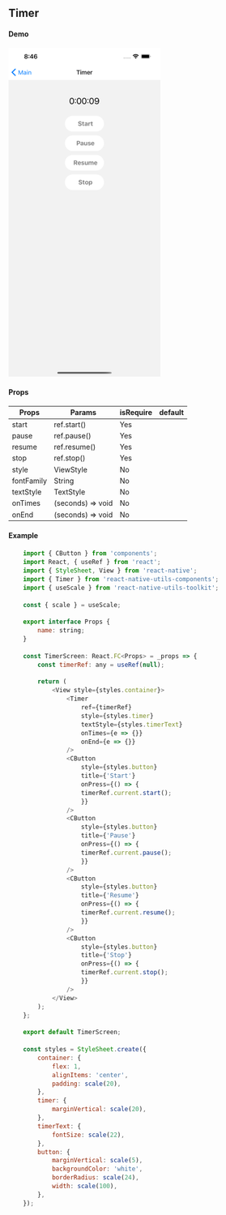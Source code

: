 ## Timer
#### Demo
![](https://github.com/hoaphantn7604/file-upload/blob/master/document/component/timer.png)

#### Props
| Props              | Params               | isRequire | default          |
| ------------------ | -------------------- | --------- | ---------------- |
| start              | ref.start()          | Yes       |                  |
| pause              | ref.pause()          | Yes       |                  |
| resume             | ref.resume()         | Yes       |                  |
| stop               | ref.stop()           | Yes       |                  |
| style              | ViewStyle            | No        |                  |
| fontFamily         | String               | No        |                  |
| textStyle          | TextStyle            | No        |                  |
| onTimes            | (seconds) => void    | No        |                  |
| onEnd              | (seconds) => void    | No        |                  |

#### Example
```js
    import { CButton } from 'components';
    import React, { useRef } from 'react';
    import { StyleSheet, View } from 'react-native';
    import { Timer } from 'react-native-utils-components';
    import { useScale } from 'react-native-utils-toolkit';

    const { scale } = useScale;

    export interface Props {
        name: string;
    }

    const TimerScreen: React.FC<Props> = _props => {
        const timerRef: any = useRef(null);

        return (
            <View style={styles.container}>
                <Timer
                    ref={timerRef}
                    style={styles.timer}
                    textStyle={styles.timerText}
                    onTimes={e => {}}
                    onEnd={e => {}}
                />
                <CButton
                    style={styles.button}
                    title={'Start'}
                    onPress={() => {
                    timerRef.current.start();
                    }}
                />
                <CButton
                    style={styles.button}
                    title={'Pause'}
                    onPress={() => {
                    timerRef.current.pause();
                    }}
                />
                <CButton
                    style={styles.button}
                    title={'Resume'}
                    onPress={() => {
                    timerRef.current.resume();
                    }}
                />
                <CButton
                    style={styles.button}
                    title={'Stop'}
                    onPress={() => {
                    timerRef.current.stop();
                    }}
                />
            </View>
        );
    };

    export default TimerScreen;

    const styles = StyleSheet.create({
        container: {
            flex: 1,
            alignItems: 'center',
            padding: scale(20),
        },
        timer: {
            marginVertical: scale(20),
        },
        timerText: {
            fontSize: scale(22),
        },
        button: {
            marginVertical: scale(5),
            backgroundColor: 'white',
            borderRadius: scale(24),
            width: scale(100),
        },
    });
```